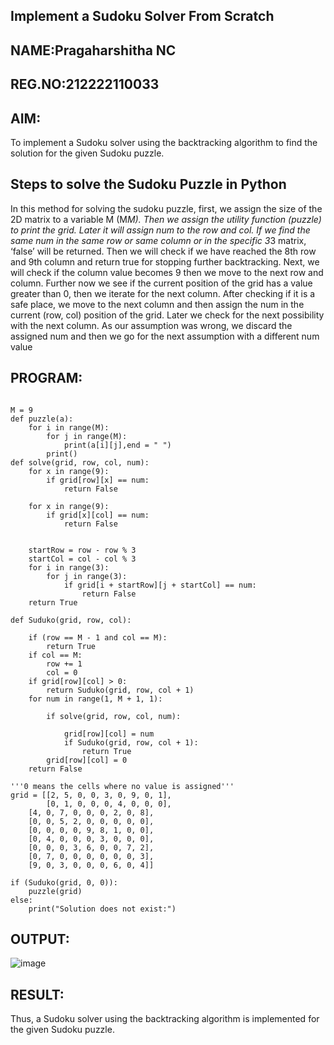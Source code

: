 ## Implement a Sudoku Solver From Scratch
## NAME:Pragaharshitha NC
## REG.NO:212222110033

## AIM:
To implement a Sudoku solver using the backtracking algorithm to find the solution for the given Sudoku puzzle.

## Steps to solve the Sudoku Puzzle in Python

In this method for solving the sudoku puzzle, first, we assign the size of the 2D matrix to a variable M (M*M).
Then we assign the utility function (puzzle) to print the grid.
Later it will assign num to the row and col.
If we find the same num in the same row or same column or in the specific 3*3 matrix, ‘false’ will be returned.
Then we will check if we have reached the 8th row and 9th column and return true for stopping further backtracking.
Next, we will check if the column value becomes 9 then we move to the next row and column.
Further now we see if the current position of the grid has a value greater than 0, then we iterate for the next column.
After checking if it is a safe place, we move to the next column and then assign the num in the current (row, col) position of the grid. Later we check for the next possibility with the next column.
As our assumption was wrong, we discard the assigned num and then we go for the next assumption with a different num value

## PROGRAM:
```

M = 9
def puzzle(a):
    for i in range(M):
        for j in range(M):
            print(a[i][j],end = " ")
        print()
def solve(grid, row, col, num):
    for x in range(9):
        if grid[row][x] == num:
            return False
             
    for x in range(9):
        if grid[x][col] == num:
            return False
 
 
    startRow = row - row % 3
    startCol = col - col % 3
    for i in range(3):
        for j in range(3):
            if grid[i + startRow][j + startCol] == num:
                return False
    return True
 
def Suduko(grid, row, col):
 
    if (row == M - 1 and col == M):
        return True
    if col == M:
        row += 1
        col = 0
    if grid[row][col] > 0:
        return Suduko(grid, row, col + 1)
    for num in range(1, M + 1, 1): 
     
        if solve(grid, row, col, num):
         
            grid[row][col] = num
            if Suduko(grid, row, col + 1):
                return True
        grid[row][col] = 0
    return False
 
'''0 means the cells where no value is assigned'''
grid = [[2, 5, 0, 0, 3, 0, 9, 0, 1],
        [0, 1, 0, 0, 0, 4, 0, 0, 0],
    [4, 0, 7, 0, 0, 0, 2, 0, 8],
    [0, 0, 5, 2, 0, 0, 0, 0, 0],
    [0, 0, 0, 0, 9, 8, 1, 0, 0],
    [0, 4, 0, 0, 0, 3, 0, 0, 0],
    [0, 0, 0, 3, 6, 0, 0, 7, 2],
    [0, 7, 0, 0, 0, 0, 0, 0, 3],
    [9, 0, 3, 0, 0, 0, 6, 0, 4]]
 
if (Suduko(grid, 0, 0)):
    puzzle(grid)
else:
    print("Solution does not exist:")
```

## OUTPUT:

![image](https://github.com/user-attachments/assets/c4e9c3c6-2aab-43f1-b4a1-f52b2406f357)


## RESULT:
Thus, a Sudoku solver using the backtracking algorithm is implemented for the given Sudoku puzzle.
